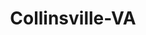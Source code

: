 ---
title: Collinsville-VA
slug: collinsville-va
f_state:
- cms/state/virginia.md
f_locations:
- cms/payday-loan/check-first-11357.md
- cms/payday-loan/check-first-inc-11378.md
- cms/payday-loan/check-into-cash-12528.md
- cms/payday-loan/express-check-advance-17118.md
- cms/payday-loan/king-cash-20037.md
- cms/payday-loan/king-cash-20038.md
- cms/payday-loan/urgent-money-service-28309.md
updated-on: '2024-05-30T13:41:28.615Z'
created-on: '2024-05-30T13:41:28.615Z'
published-on: '2024-05-30T13:54:32.469Z'
f_city: Collinsville
layout: '[city].html'
tags: city
---